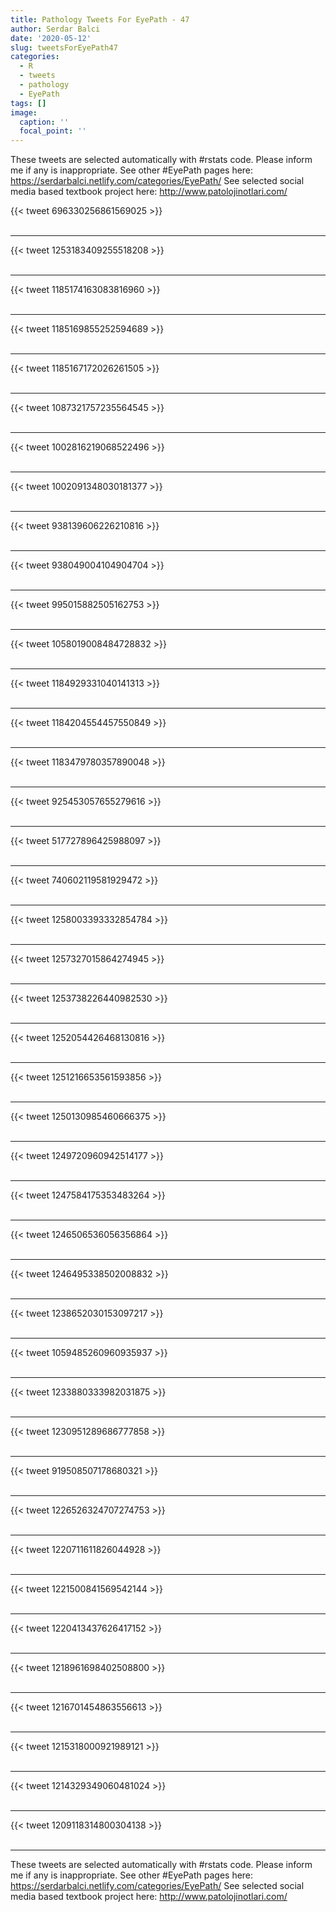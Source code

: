 ```yaml
---
title: Pathology Tweets For EyePath - 47
author: Serdar Balci
date: '2020-05-12'
slug: tweetsForEyePath47
categories:
  - R
  - tweets
  - pathology
  - EyePath
tags: []
image:
  caption: ''
  focal_point: ''
---
```



These tweets are selected automatically with #rstats code. Please inform me if any is inappropriate.
See other #EyePath pages here: https://serdarbalci.netlify.com/categories/EyePath/ 
See selected social media based textbook project here: http://www.patolojinotlari.com/

{{< tweet 696330256861569025 >}}
<br>
<br>
<hr>
{{< tweet 1253183409255518208 >}}
<br>
<br>
<hr>
{{< tweet 1185174163083816960 >}}
<br>
<br>
<hr>
{{< tweet 1185169855252594689 >}}
<br>
<br>
<hr>
{{< tweet 1185167172026261505 >}}
<br>
<br>
<hr>
{{< tweet 1087321757235564545 >}}
<br>
<br>
<hr>
{{< tweet 1002816219068522496 >}}
<br>
<br>
<hr>
{{< tweet 1002091348030181377 >}}
<br>
<br>
<hr>
{{< tweet 938139606226210816 >}}
<br>
<br>
<hr>
{{< tweet 938049004104904704 >}}
<br>
<br>
<hr>
{{< tweet 995015882505162753 >}}
<br>
<br>
<hr>
{{< tweet 1058019008484728832 >}}
<br>
<br>
<hr>
{{< tweet 1184929331040141313 >}}
<br>
<br>
<hr>
{{< tweet 1184204554457550849 >}}
<br>
<br>
<hr>
{{< tweet 1183479780357890048 >}}
<br>
<br>
<hr>
{{< tweet 925453057655279616 >}}
<br>
<br>
<hr>
{{< tweet 517727896425988097 >}}
<br>
<br>
<hr>
{{< tweet 740602119581929472 >}}
<br>
<br>
<hr>
{{< tweet 1258003393332854784 >}}
<br>
<br>
<hr>
{{< tweet 1257327015864274945 >}}
<br>
<br>
<hr>
{{< tweet 1253738226440982530 >}}
<br>
<br>
<hr>
{{< tweet 1252054426468130816 >}}
<br>
<br>
<hr>
{{< tweet 1251216653561593856 >}}
<br>
<br>
<hr>
{{< tweet 1250130985460666375 >}}
<br>
<br>
<hr>
{{< tweet 1249720960942514177 >}}
<br>
<br>
<hr>
{{< tweet 1247584175353483264 >}}
<br>
<br>
<hr>
{{< tweet 1246506536056356864 >}}
<br>
<br>
<hr>
{{< tweet 1246495338502008832 >}}
<br>
<br>
<hr>
{{< tweet 1238652030153097217 >}}
<br>
<br>
<hr>
{{< tweet 1059485260960935937 >}}
<br>
<br>
<hr>
{{< tweet 1233880333982031875 >}}
<br>
<br>
<hr>
{{< tweet 1230951289686777858 >}}
<br>
<br>
<hr>
{{< tweet 919508507178680321 >}}
<br>
<br>
<hr>
{{< tweet 1226526324707274753 >}}
<br>
<br>
<hr>
{{< tweet 1220711611826044928 >}}
<br>
<br>
<hr>
{{< tweet 1221500841569542144 >}}
<br>
<br>
<hr>
{{< tweet 1220413437626417152 >}}
<br>
<br>
<hr>
{{< tweet 1218961698402508800 >}}
<br>
<br>
<hr>
{{< tweet 1216701454863556613 >}}
<br>
<br>
<hr>
{{< tweet 1215318000921989121 >}}
<br>
<br>
<hr>
{{< tweet 1214329349060481024 >}}
<br>
<br>
<hr>
{{< tweet 1209118314800304138 >}}
<br>
<br>
<hr>


These tweets are selected automatically with #rstats code. Please inform me if any is inappropriate.
See other #EyePath pages here: https://serdarbalci.netlify.com/categories/EyePath/ 
See selected social media based textbook project here: http://www.patolojinotlari.com/
